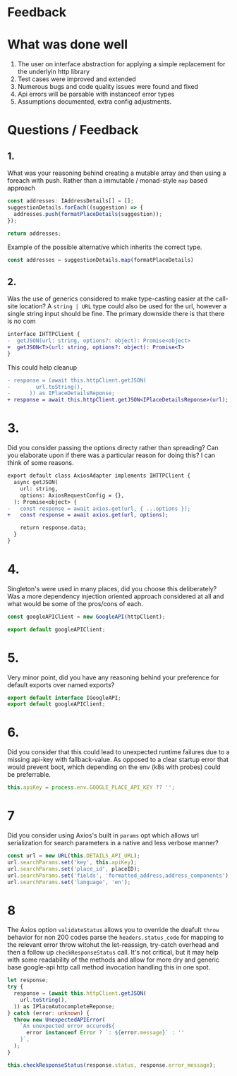 # Feedback

# What was done well

1. The user on interface abstraction for applying a simple replacement for the underlyin http library
2. Test cases were improved and extended
3. Numerous bugs and code quality issues were found and fixed
4. Api errors will be parsable with instanceof error types
5. Assumptions documented, extra config adjustments.


# Questions / Feedback

## 1.

What was your reasoning behind creating a mutable array and then using a foreach with push. Rather than a immutable / monad-style `map` based approach
```ts
const addresses: IAddressDetails[] = [];
suggestionDetails.forEach((suggestion) => {
  addresses.push(formatPlaceDetails(suggestion));
});

return addresses;
```

Example of the possible alternative which inherits the correct type.
```ts
const addresses = suggestionDetails.map(formatPlaceDetails)
```

## 2.

Was the use of generics considered to make type-casting easier at the call-site location?
A `string | URL` type could also be used for the url, however a single string input should be fine.
The primary downside there is that there is no com
```diff
interface IHTTPClient {
-  getJSON(url: string, options?: object): Promise<object>
+  getJSON<T>(url: string, options?: object): Promise<T>
}
```

This could help cleanup
```diff
- response = (await this.httpClient.getJSON(
-        url.toString(),
-      )) as IPlaceDetailsReponse;
+ response = await this.httpClient.getJSON<IPlaceDetailsReponse>(url);
```

# 3.

Did you consider passing the options directy rather than spreading? Can you elaborate upon if there was a particular reason for doing this? I can think of some reasons.
```diff
export default class AxiosAdapter implements IHTTPClient {
  async getJSON(
    url: string,
    options: AxiosRequestConfig = {},
  ): Promise<object> {
-   const response = await axios.get(url, { ...options });
+   const response = await axios.get(url, options);

    return response.data;
  }
}
```

# 4.

Singleton's were used in many places, did you choose this deliberately? Was a more dependency injection oriented approach considered at all and what would be some of the pros/cons of each.
```ts
const googleAPIClient = new GoogleAPI(httpClient);

export default googleAPIClient;
```

# 5.

Very minor point, did you have any reasoning behind your preference for default exports over named exports?
```ts
export default interface IGoogleAPI;
export default googleAPIClient;
```

# 6.

Did you consider that this could lead to unexpected runtime failures due to a missing api-key with fallback-value.
As opposed to a clear startup error that would prevent boot, which depending on the env (k8s with probes) could be preferrable.
```ts
this.apiKey = process.env.GOOGLE_PLACE_API_KEY ?? '';
```    


# 7 
Did you consider using Axios's built in `params` opt which allows url serialization for search parameters in a native and less verbose manner?

```ts
const url = new URL(this.DETAILS_API_URL);
url.searchParams.set('key', this.apiKey);
url.searchParams.set('place_id', placeID);
url.searchParams.set('fields', 'formatted_address,address_components');
url.searchParams.set('language', 'en');
```

# 8

The Axios option `validateStatus` allows you to override the deafult `throw` behavior for non 200 codes parse the `headers.status_code` for mapping to the relevant error throw witohut the let-reassign, try-catch overhead and then a follow up `checkResponseStatus` call. It's not critical, but it may help with some readability of the methods and allow for more dry and generic base google-api http call method invocation handling this in one spot.
```ts
let response;
try {
  response = (await this.httpClient.getJSON(
    url.toString(),
  )) as IPlaceAutocompleteReponse;
} catch (error: unknown) {
  throw new UnexpectedAPIError(
    `An unexpected error occured${
      error instanceof Error ? `: ${error.message}` : ''
    }`,
  );
}

this.checkResponseStatus(response.status, response.error_message);
```
